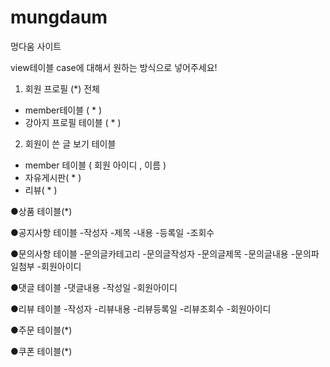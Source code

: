 # mungdaum
멍다움 사이트

view테이블 case에 대해서 원하는 방식으로 넣어주세요!
1) 회원 프로필                 (*) 전체
  - member테이블 ( * )
  - 강아지 프로필 테이블 ( * )
2) 회원이 쓴 글 보기 테이블
  - member 테이블 ( 회원 아이디 , 이름 )
  - 자유게시판( * )
  - 리뷰( * )

●상품 테이블(*)

●공지사항 테이블
    -작성자
    -제목
    -내용
    -등록일
    -조회수

●문의사항 테이블
   -문의글카테고리
   -문의글작성자
   -문의글제목
   -문의글내용
   -문의파일첨부
   -회원아이디

●댓글 테이블
   -댓글내용
   -작성일
   -회원아이디

●리뷰 테이블
   -작성자
   -리뷰내용
   -리뷰등록일
   -리뷰조회수
   -회원아이디

●주문 테이블(*)

●쿠폰 테이블(*)
